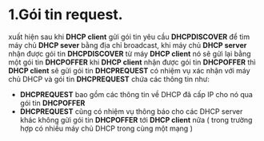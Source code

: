 # 1.Gói tin request.
xuất hiện sau khi **DHCP client** gửi gói tin yêu cầu **DHCPDISCOVER** để tìm máy chủ **DHCP sever** bằng địa chỉ broadcast, khi máy chủ **DHCP server** nhận được gói tin **DHCPDISCOVER** từ máy **DHCP client** nó sẽ gửi lại bằng một gói tin **DHCPOFFER** khi **DHCP client** nhận được gói tin **DHCPOFFER** thì **DHCP client** sẽ gửi gói tin **DHCPREQUEST** có nhiệm vụ xác nhận với máy chủ DHCP và gói tin **DHCPREQUEST** chứa các thông tin như:
- **DHCPREQUEST** bao gồm các thông tin về DHCP đã cấp IP cho nó qua gói tin **DHCPOFFER**
- **DHCPREQUEST** cũng có nhiệm vụ thông báo cho các DHCP server khác không gửi gói tin **DHCPOFFER** tới **DHCP client** nữa ( trong trường hợp có nhiều máy chủ DHCP trong cùng một mạng )
